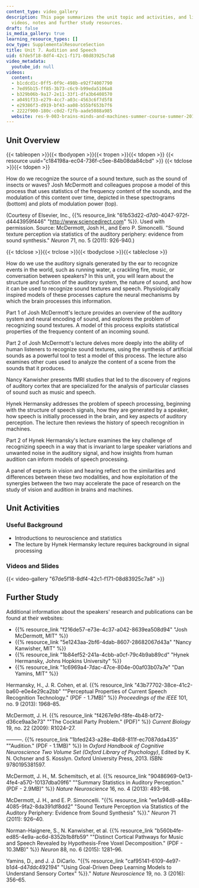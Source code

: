 ```yaml
---
content_type: video_gallery
description: This page summarizes the unit topic and activities, and links to lecture
  videos, notes and further study resources.
draft: false
is_media_gallery: true
learning_resource_types: []
ocw_type: SupplementalResourceSection
title: Unit 7. Audition and Speech
uid: 67de5f18-8df4-42c1-f171-08d83925c7a8
video_metadata:
  youtube_id: null
videos:
  content:
  - b1cdcd1c-0ff5-0f9c-498b-e92f74007790
  - 7ed95b15-ff85-3b73-c6c9-b99eda5106a8
  - b329b06b-9a17-2e11-33f1-dfa3b6408570
  - a0491f33-e279-4cc7-a03c-4563c6f7d5f8
  - e29386f3-d919-bf43-aa08-b55bf653b7f6
  - 2222f900-180c-c0d2-f2fb-aade5088a985
  website: res-9-003-brains-minds-and-machines-summer-course-summer-2015
---
```

## Unit Overview

{{< tableopen >}}{{< tbodyopen >}}{{< tropen >}}{{< tdopen >}}
{{< resource uuid="c184198a-ec04-736f-c5ee-84b08da84cbd" >}}
{{< tdclose >}}{{< tdopen >}}

How do we recognize the source of a sound texture, such as the sound of insects or waves? Josh McDermott and colleagues propose a model of this process that uses statistics of the frequency content of the sounds, and the modulation of this content over time, depicted in these spectrograms (bottom) and plots of modulation power (top).

(Courtesy of Elsevier, Inc., {{% resource_link "61b53d22-d7d0-4047-972f-d4443959f446" "http://www.sciencedirect.com" %}}. Used with permission. Source: McDermott, Josh H., and Eero P. Simoncelli. "Sound texture perception via statistics of the auditory periphery: evidence from sound synthesis." *Neuron* 71, no. 5 (2011): 926-940.)

{{< tdclose >}}{{< trclose >}}{{< tbodyclose >}}{{< tableclose >}}

How do we use the auditory signals generated by the ear to recognize events in the world, such as running water, a crackling fire, music, or conversation between speakers? In this unit, you will learn about the structure and function of the auditory system, the nature of sound, and how it can be used to recognize sound textures and speech. Physiologically inspired models of these processes capture the neural mechanisms by which the brain processes this information.

Part 1 of Josh McDermott's lecture provides an overview of the auditory system and neural encoding of sound, and explores the problem of recognizing sound textures. A model of this process exploits statistical properties of the frequency content of an incoming sound.

Part 2 of Josh McDermott's lecture delves more deeply into the ability of human listeners to recognize sound textures, using the synthesis of artificial sounds as a powerful tool to test a model of this process. The lecture also examines other cues used to analyze the content of a scene from the sounds that it produces.

Nancy Kanwisher presents fMRI studies that led to the discovery of regions of auditory cortex that are specialized for the analysis of particular classes of sound such as music and speech.

Hynek Hermansky addresses the problem of speech processing, beginning with the structure of speech signals, how they are generated by a speaker, how speech is initially processed in the brain, and key aspects of auditory perception. The lecture then reviews the history of speech recognition in machines.

Part 2 of Hynek Hermansky's lecture examines the key challenge of recognizing speech in a way that is invariant to large speaker variations and unwanted noise in the auditory signal, and how insights from human audition can inform models of speech processing.

A panel of experts in vision and hearing reflect on the similarities and differences between these two modalities, and how exploitation of the synergies between the two may accelerate the pace of research on the study of vision and audition in brains and machines.

## Unit Activities

### Useful Background

- Introductions to neuroscience and statistics
- The lecture by Hynek Hermansky lecture requires background in signal processing

### Videos and Slides

{{< video-gallery "67de5f18-8df4-42c1-f171-08d83925c7a8" >}}

## Further Study

Additional information about the speakers' research and publications can be found at their websites:

- {{% resource_link "f216de57-e73e-4c37-a042-8639ea508d94" "Josh McDermott, MIT" %}}
- {{% resource_link "5e1243aa-2bf6-4dab-8607-28682067d43a" "Nancy Kanwisher, MIT" %}}
- {{% resource_link "1b84ef52-241a-4cbb-a0cf-79c4b9ab89cd" "Hynek Hermansky, Johns Hopkins University" %}}
- {{% resource_link "1c6969a4-7dac-47ce-804e-00af03b07a7e" "Dan Yamins, MIT" %}}

Hermansky, H., J. R. Cohen, et al. {{% resource_link "43b77702-38ce-41c2-ba60-e0e4e29ca2bb" "\"Perceptual Properties of Current Speech Recognition Technology.\" (PDF - 1.7MB)" %}} *Proceedings of the IEEE* 101, no. 9 (2013): 1968–85.

McDermott, J. H. {{% resource_link "f4267e9d-f8fe-4b48-bf72-d36ce9aa3e73" "\"The Cocktail Party Problem.\" (PDF)" %}} *Current Biology* 19, no. 22 (2009): R1024–27.

———. {{% resource_link "1bfed243-a28e-4b68-811f-ec7087dda435" "\"Audition.\" (PDF - 1.1MB)" %}} In *Oxford Handbook of Cognitive Neuroscience Two Volume Set (Oxford Library of Psychology)*, Edited by K. N. Ochsner and S. Kosslyn. Oxford University Press, 2013. ISBN: 9780195381597.

McDermott, J. H., M. Schemitsch, et al. {{% resource_link "90486969-0e13-4fe4-a570-10137dba09f6" "\"Summary Statistics in Auditory Perception.\" (PDF - 2.9MB)" %}} *Nature Neuroscience* 16, no. 4 (2013): 493–98.

McDermott, J. H., and E. P. Simoncelli. "{{% resource_link "ee1a94d8-a48a-4085-9fa2-8da391df8dd2" "Sound Texture Perception via Statistics of the Auditory Periphery: Evidence from Sound Synthesis" %}}." *Neuron* 71 (2011): 926–40.

Norman-Haignere, S., N. Kanwisher, et al. {{% resource_link "b560b4fe-ed85-4e9a-ac6d-8352b1b8fb59" "\"Distinct Cortical Pathways for Music and Speech Revealed by Hypothesis-Free Voxel Decomposition.\" (PDF - 10.3MB)" %}} *Neuron* 88, no. 6 (2015): 1281–96.

Yamins, D., and J. J. DiCarlo. "{{% resource_link "caf95141-6109-4e97-b1d4-d47ddc492194" "Using Goal-Driven Deep Learning Models to Understand Sensory Cortex" %}}." *Nature Neuroscience* 19, no. 3 (2016): 356–65.